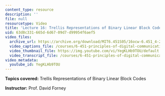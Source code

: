 ```yaml
---
content_type: resource
description: ''
file: null
resourcetype: Video
title: 'Lecture 16: Trellis Representations of Binary Linear Block Codes'
uid: 63d8c331-665d-6d67-09d7-d99954f6aef5
video_files:
  archive_url: https://archive.org/download/MIT6.451S05/16ocw-6.451_4-261-06apr2005-220k.mp4
  video_captions_file: /courses/6-451-principles-of-digital-communication-ii-spring-2005/c5213bce9efe5cf1b2fbe74641f44625_YegKLHb9TOU.vtt
  video_thumbnail_file: https://img.youtube.com/vi/YegKLHb9TOU/default.jpg
  video_transcript_file: /courses/6-451-principles-of-digital-communication-ii-spring-2005/178193a41c4ca1a94a8a14d5071bb71e_YegKLHb9TOU.pdf
video_metadata:
  youtube_id: YegKLHb9TOU
---
```


**Topics covered:** Trellis Representations of Binary Linear Block Codes

**Instructor:** Prof. David Forney